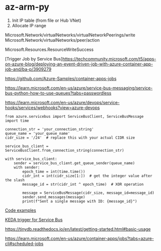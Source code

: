 # az-arm-py

1. Init IP table (from file or Hub VNet)
2. Allocate IP range

Microsoft.Network/virtualNetworks/virtualNetworkPeerings/write
Microsoft.Network/virtualNetworks/peer/action

Microsoft.Resources.ResourceWriteSuccess

[Trigger Job by Service Bus]https://techcommunity.microsoft.com/t5/apps-on-azure-blog/deploying-an-event-driven-job-with-azure-container-app-job-and/ba-p/3909279

https://github.com/Azure-Samples/container-apps-jobs

https://learn.microsoft.com/en-us/azure/service-bus-messaging/service-bus-python-how-to-use-queues?tabs=passwordless

https://learn.microsoft.com/en-us/azure/devops/service-hooks/services/webhooks?view=azure-devops

```
from azure.servicebus import ServiceBusClient, ServiceBusMessage  
import time  
  
connection_str = 'your_connection_string'  
queue_name = 'your_queue_name'  
cidr_size = '/24'  # replace this with your actual CIDR size  
  
service_bus_client = ServiceBusClient.from_connection_string(connection_str)  
  
with service_bus_client:  
    sender = service_bus_client.get_queue_sender(queue_name)  
    with sender:  
        epoch_time = int(time.time())  
        cidr_int = int(cidr_size[1:])  # get the integer value after the slash  
        message_id = str(cidr_int ^ epoch_time)  # XOR operation  
          
        message = ServiceBusMessage(cidr_size, message_id=message_id)  
        sender.send_messages(message)  
        print(f"Sent a single message with ID: {message_id}")  

```

[Code examples](https://github.com/Azure/azure-sdk-for-python/tree/main/sdk/servicebus/azure-servicebus/samples)

[KEDA trigger for Service Bus](https://keda.sh/docs/2.14/scalers/azure-service-bus/)

https://tinydb.readthedocs.io/en/latest/getting-started.html#basic-usage

https://learn.microsoft.com/en-us/azure/container-apps/jobs?tabs=azure-cli#scheduled-jobs